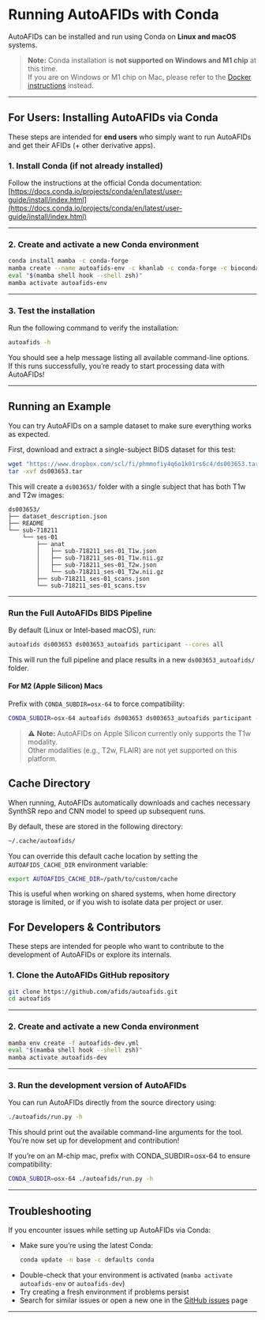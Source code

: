# Running AutoAFIDs with Conda

AutoAFIDs can be installed and run using Conda on **Linux and macOS** systems.

> **Note:** Conda installation is **not supported on Windows and M1 chip** at this time.  
> If you are on Windows or M1 chip on Mac, please refer to the [Docker instructions](docker.md) instead.

---

## For Users: Installing AutoAFIDs via Conda

These steps are intended for **end users** who simply want to run AutoAFIDs and get their AFIDs (+ other derivative apps).

### 1. Install Conda (if not already installed)

Follow the instructions at the official Conda documentation:  
[https://docs.conda.io/projects/conda/en/latest/user-guide/install/index.html](https://docs.conda.io/projects/conda/en/latest/user-guide/install/index.html)

---

### 2. Create and activate a new Conda environment

```bash
conda install mamba -c conda-forge
mamba create --name autoafids-env -c khanlab -c conda-forge -c bioconda autoafids
eval "$(mamba shell hook --shell zsh)"
mamba activate autoafids-env
```

---

### 3. Test the installation

Run the following command to verify the installation:

```bash
autoafids -h
```

You should see a help message listing all available command-line options.  
If this runs successfully, you’re ready to start processing data with AutoAFIDs!

---

## Running an Example

You can try AutoAFIDs on a sample dataset to make sure everything works as expected.

First, download and extract a single-subject BIDS dataset for this test:

```bash
wget "https://www.dropbox.com/scl/fi/phmmofiy4q6o1k01rs6c4/ds003653.tar?rlkey=bpa8fxfl0lyrdc38fs6aowta7&st=zvhpqsga&dl=1" -O ds003653.tar
tar -xvf ds003653.tar
```

This will create a `ds003653/` folder with a single subject that has both T1w and T2w images:

```
ds003653/
├── dataset_description.json
├── README
└── sub-718211
    └── ses-01
        ├── anat
        │   ├── sub-718211_ses-01_T1w.json
        │   ├── sub-718211_ses-01_T1w.nii.gz
        │   ├── sub-718211_ses-01_T2w.json
        │   └── sub-718211_ses-01_T2w.nii.gz
        ├── sub-718211_ses-01_scans.json
        └── sub-718211_ses-01_scans.tsv
```

---

### Run the Full AutoAFIDs BIDS Pipeline

By default (Linux or Intel-based macOS), run:

```bash
autoafids ds003653 ds003653_autoafids participant --cores all
```

This will run the full pipeline and place results in a new `ds003653_autoafids/` folder.

#### For M2 (Apple Silicon) Macs

Prefix with `CONDA_SUBDIR=osx-64` to force compatibility:

```bash
CONDA_SUBDIR=osx-64 autoafids ds003653 ds003653_autoafids participant --cores all
```

> ⚠️ **Note:** AutoAFIDs on Apple Silicon currently only supports the T1w modality.  
> Other modalities (e.g., T2w, FLAIR) are not yet supported on this platform.


## Cache Directory

When running, AutoAFIDs automatically downloads and caches necessary SynthSR repo and CNN model to speed up subsequent runs.

By default, these are stored in the following directory:

```bash
~/.cache/autoafids/
```

You can override this default cache location by setting the `AUTOAFIDS_CACHE_DIR` environment variable:

```bash
export AUTOAFIDS_CACHE_DIR=/path/to/custom/cache
```

This is useful when working on shared systems, when home directory storage is limited, or if you wish to isolate data per project or user.

## For Developers & Contributors

These steps are intended for people who want to contribute to the development of AutoAFIDs or explore its internals.

### 1. Clone the AutoAFIDs GitHub repository

```bash
git clone https://github.com/afids/autoafids.git
cd autoafids
```

---

### 2. Create and activate a new Conda environment

```bash
mamba env create -f autoafids-dev.yml
eval "$(mamba shell hook --shell zsh)"
mamba activate autoafids-dev
```

---

### 3. Run the development version of AutoAFIDs

You can run AutoAFIDs directly from the source directory using:

```bash
./autoafids/run.py -h
```

This should print out the available command-line arguments for the tool.  
You’re now set up for development and contribution!

If you’re on an M-chip mac, prefix with CONDA_SUBDIR=osx-64 to ensure compatibility:

```bash
CONDA_SUBDIR=osx-64 ./autoafids/run.py -h
```

---

## Troubleshooting

If you encounter issues while setting up AutoAFIDs via Conda:

- Make sure you’re using the latest Conda:
  ```bash
  conda update -n base -c defaults conda
  ```
- Double-check that your environment is activated (`mamba activate autoafids-env` or `autoafids-dev`)
- Try creating a fresh environment if problems persist
- Search for similar issues or open a new one in the [GitHub issues](https://github.com/afids/autoafids/issues) page

---

